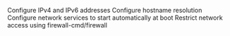 Configure IPv4 and IPv6 addresses
Configure hostname resolution
Configure network services to start automatically at boot
Restrict network access using firewall-cmd/firewall

